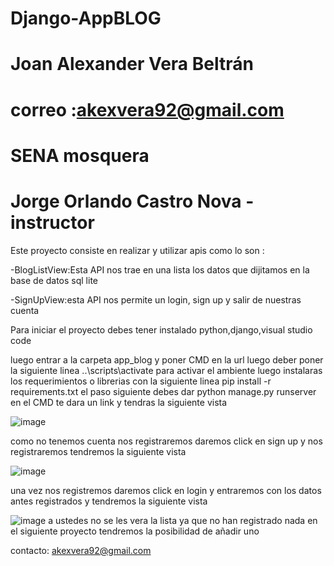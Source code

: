 # Django-AppBLOG
# Joan Alexander Vera Beltrán 
# correo :akexvera92@gmail.com
# SENA mosquera
# Jorge Orlando Castro Nova - instructor



Este proyecto consiste en realizar y utilizar apis como lo son :


-BlogListView:Esta API nos trae en una lista los datos que dijitamos en la base de datos sql lite


-SignUpView:esta API nos permite un login, sign up y salir de nuestras cuenta 

Para iniciar el proyecto debes
tener instalado python,django,visual studio code

luego entrar a la carpeta app_blog y poner CMD en la url
luego deber poner la siguiente linea ..\scripts\activate
para activar el ambiente  luego instalaras los requerimientos o librerias con la siguiente linea pip install -r requirements.txt
el paso siguiente debes dar python manage.py runserver en el CMD te dara un link y tendras la siguiente vista 

![image](https://user-images.githubusercontent.com/101748327/208256243-c78ad75c-b979-4761-9bf4-490886149edd.png)

como no tenemos cuenta nos registraremos daremos click en sign up y nos registraremos tendremos la siguiente vista

![image](https://user-images.githubusercontent.com/101748327/208256273-e603c392-9678-4da8-8e28-3fdee36ae309.png)

una vez nos registremos daremos click en login y entraremos con los datos antes registrados y tendremos la siguiente vista

![image](https://user-images.githubusercontent.com/101748327/208256329-c4be5698-4f69-40a4-adc0-7eec4df340ee.png)
a ustedes no se les vera la lista ya que no han registrado nada en el siguiente proyecto tendremos la posibilidad de añadir uno 



contacto: akexvera92@gmail.com




